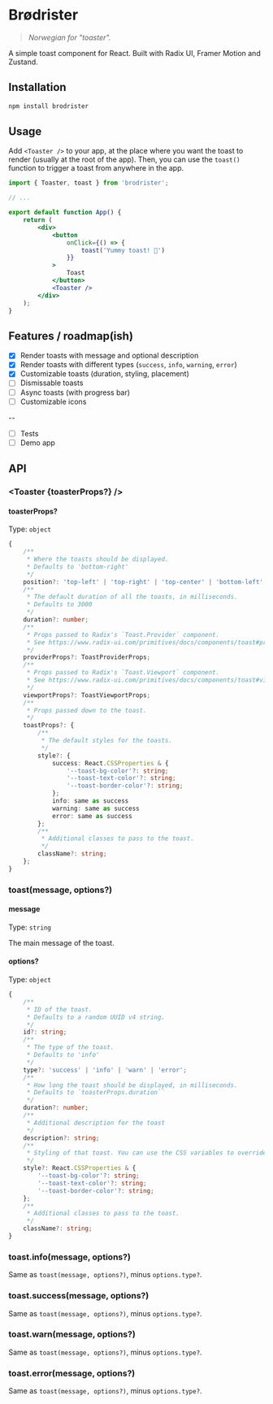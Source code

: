 # Brødrister

> _Norwegian for "toaster"._

A simple toast component for React. Built with Radix UI, Framer Motion and Zustand.

## Installation

```bash
npm install brodrister
```

## Usage

Add `<Toaster />` to your app, at the place where you want the toast to render (usually at the root of the app). Then, you can use the `toast()` function to trigger a toast from anywhere in the app.

```jsx
import { Toaster, toast } from 'brodrister';

// ...

export default function App() {
    return (
        <div>
            <button 
                onClick={() => {
                    toast('Yummy toast! 🍞')
                }}
            >
                Toast
            </button>
            <Toaster />
        </div>
    );
}
```

## Features / roadmap(ish)

- [X] Render toasts with message and optional description
- [X] Render toasts with different types (`success`, `info`, `warning`, `error`)
- [X] Customizable toasts (duration, styling, placement)
- [ ] Dismissable toasts
- [ ] Async toasts (with progress bar)
- [ ] Customizable icons

--

- [ ] Tests
- [ ] Demo app

## API

### <Toaster {toasterProps?} />

#### toasterProps?

Type: `object`

```ts
{
    /**
     * Where the toasts should be displayed.
     * Defaults to 'bottom-right'
     */ 
    position?: 'top-left' | 'top-right' | 'top-center' | 'bottom-left' | 'bottom-right' | 'bottom-center';
    /**
     * The default duration of all the toasts, in milliseconds.
     * Defaults to 3000
     */
    duration?: number;
    /**
     * Props passed to Radix's `Toast.Provider` component.
     * See https://www.radix-ui.com/primitives/docs/components/toast#provider
     */
    providerProps?: ToastProviderProps;
    /**
     * Props passed to Radix's `Toast.Viewport` component.
     * See https://www.radix-ui.com/primitives/docs/components/toast#viewport
     */
    viewportProps?: ToastViewportProps;
    /**
     * Props passed down to the toast.
     */
    toastProps?: {
        /**
         * The default styles for the toasts.
         */
        style?: {
            success: React.CSSProperties & {
                '--toast-bg-color'?: string;
                '--toast-text-color'?: string;
                '--toast-border-color'?: string;
            };
            info: same as success
            warning: same as success
            error: same as success
        };
        /**
         * Additional classes to pass to the toast.
         */
        className?: string;
    };
}

```

### toast(message, options?)

#### message

Type: `string`

The main message of the toast.

#### options?

Type: `object`

```ts
{
    /**
     * ID of the toast.
     * Defaults to a random UUID v4 string.
     */
    id?: string;
    /**
     * The type of the toast.
     * Defaults to 'info'
     */
    type?: 'success' | 'info' | 'warn' | 'error';
    /**
     * How long the toast should be displayed, in milliseconds.
     * Defaults to `toasterProps.duration``
     */
    duration?: number;
    /**
     * Additional description for the toast
     */
    description?: string;
    /**
     * Styling of that toast. You can use the CSS variables to override the default styling.
     */
    style?: React.CSSProperties & {
        '--toast-bg-color'?: string;
        '--toast-text-color'?: string;
        '--toast-border-color'?: string;
    };
    /**
     * Additional classes to pass to the toast.
     */
    className?: string;
}
```

### toast.info(message, options?)

Same as `toast(message, options?)`, minus `options.type?`.

### toast.success(message, options?)

Same as `toast(message, options?)`, minus `options.type?`.

### toast.warn(message, options?)

Same as `toast(message, options?)`, minus `options.type?`.

### toast.error(message, options?)

Same as `toast(message, options?)`, minus `options.type?`.
